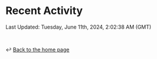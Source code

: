 # Recent Activity

<!--RECENT_ACTIVITY:start-->
<!--RECENT_ACTIVITY:end-->

<!--RECENT_ACTIVITY:last_update-->
Last Updated: Tuesday, June 11th, 2024, 2:02:38 AM (GMT)
<!--RECENT_ACTIVITY:last_update_end-->

<br>

↩️ [Back to the home page](/README.md)
